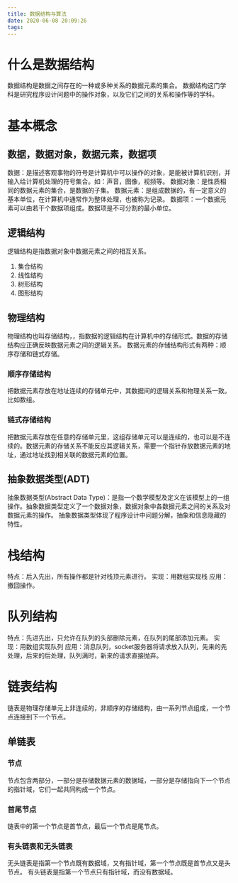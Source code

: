 ```yaml
---
title: 数据结构与算法
date: 2020-06-08 20:09:26
tags:
---
```

# 什么是数据结构
数据结构是数据之间存在的一种或多种关系的数据元素的集合。
数据结构这门学科是研究程序设计问题中的操作对象，以及它们之间的关系和操作等的学科。
# 基本概念
## 数据，数据对象，数据元素，数据项
数据：是描述客观事物的符号是计算机中可以操作的对象，是能被计算机识别，并输入给计算机处理的符号集合。如：声音，图像，视频等。
数据对象：是性质相同的数据元素的集合，是数据的子集。
数据元素：是组成数据的，有一定意义的基本单位，在计算机中通常作为整体处理，也被称为记录。
数据项：一个数据元素可以由若干个数据项组成。数据项是不可分割的最小单位。
## 逻辑结构
逻辑结构是指数据对象中数据元素之间的相互关系。
1. 集合结构
2. 线性结构
3. 树形结构
4. 图形结构
## 物理结构
物理结构也叫存储结构，，指数据的逻辑结构在计算机中的存储形式。数据的存储结构应正确反映数据元素之间的逻辑关系。
数据元素的存储结构形式有两种：顺序存储和链式存储。
### 顺序存储结构
把数据元素存放在地址连续的存储单元中，其数据间的逻辑关系和物理关系一致。比如数组。
### 链式存储结构
把数据元素存放在任意的存储单元里，这组存储单元可以是连续的，也可以是不连续的。数据元素的存储关系不能反应其逻辑关系，需要一个指针存放数据元素的地址，通过地址找到相关联的数据元素的位置。
## 抽象数据类型(ADT)
抽象数据类型(Abstract Data Type)：是指一个数学模型及定义在该模型上的一组操作。抽象数据类型定义了一个数据对象，数据对象中各数据元素之间的关系及对数据元素的操作。
抽象数据类型体现了程序设计中问题分解，抽象和信息隐藏的特性。

# 栈结构
特点：后入先出，所有操作都是针对栈顶元素进行。
实现：用数组实现栈
应用：撤回操作。
# 队列结构
特点：先进先出，只允许在队列的头部删除元素，在队列的尾部添加元素。
实现：用数组实现队列
应用：消息队列，socket服务器将请求放入队列，先来的先处理，后来的后处理，队列满时，新来的请求直接抛弃。
# 链表结构
链表是物理存储单元上非连续的，非顺序的存储结构，由一系列节点组成，一个节点连接到下一个节点。
## 单链表
### 节点
节点包含两部分，一部分是存储数据元素的数据域，一部分是存储指向下一个节点的指针域，它们一起共同构成一个节点。
### 首尾节点
链表中的第一个节点是首节点，最后一个节点是尾节点。
### 有头链表和无头链表
无头链表是指第一个节点既有数据域，又有指针域，第一个节点既是首节点又是头节点。
有头链表是指第一个节点只有指针域，而没有数据域。
